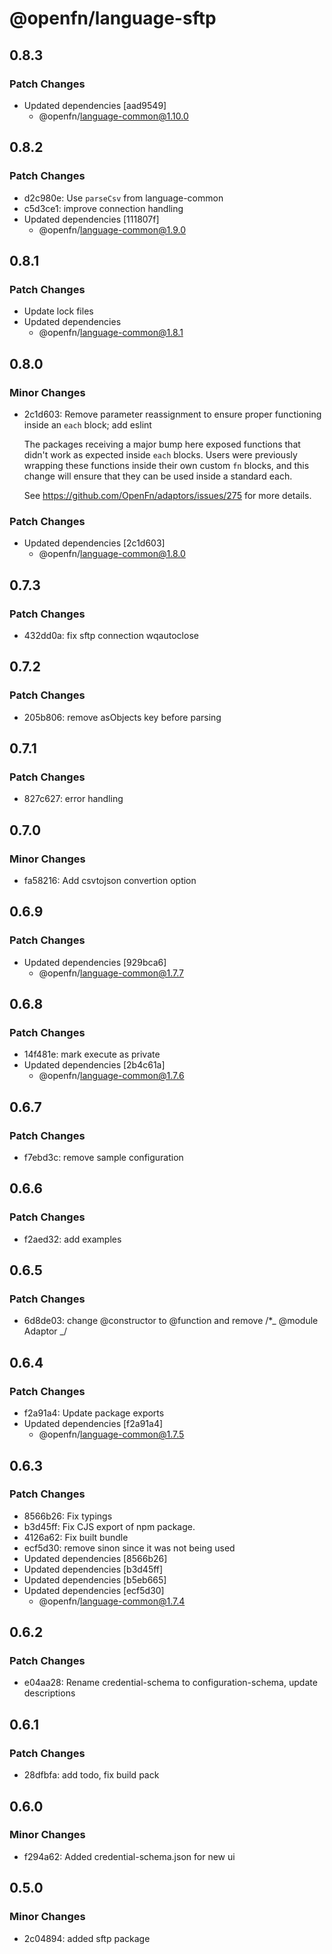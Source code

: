# @openfn/language-sftp

## 0.8.3

### Patch Changes

- Updated dependencies [aad9549]
  - @openfn/language-common@1.10.0

## 0.8.2

### Patch Changes

- d2c980e: Use `parseCsv` from language-common
- c5d3ce1: improve connection handling
- Updated dependencies [111807f]
  - @openfn/language-common@1.9.0

## 0.8.1

### Patch Changes

- Update lock files
- Updated dependencies
  - @openfn/language-common@1.8.1

## 0.8.0

### Minor Changes

- 2c1d603: Remove parameter reassignment to ensure proper functioning inside an
  `each` block; add eslint

  The packages receiving a major bump here exposed functions that didn't work as
  expected inside `each` blocks. Users were previously wrapping these functions
  inside their own custom `fn` blocks, and this change will ensure that they can
  be used inside a standard each.

  See https://github.com/OpenFn/adaptors/issues/275 for more details.

### Patch Changes

- Updated dependencies [2c1d603]
  - @openfn/language-common@1.8.0

## 0.7.3

### Patch Changes

- 432dd0a: fix sftp connection wqautoclose

## 0.7.2

### Patch Changes

- 205b806: remove asObjects key before parsing

## 0.7.1

### Patch Changes

- 827c627: error handling

## 0.7.0

### Minor Changes

- fa58216: Add csvtojson convertion option

## 0.6.9

### Patch Changes

- Updated dependencies [929bca6]
  - @openfn/language-common@1.7.7

## 0.6.8

### Patch Changes

- 14f481e: mark execute as private
- Updated dependencies [2b4c61a]
  - @openfn/language-common@1.7.6

## 0.6.7

### Patch Changes

- f7ebd3c: remove sample configuration

## 0.6.6

### Patch Changes

- f2aed32: add examples

## 0.6.5

### Patch Changes

- 6d8de03: change @constructor to @function and remove /\*_ @module Adaptor _/

## 0.6.4

### Patch Changes

- f2a91a4: Update package exports
- Updated dependencies [f2a91a4]
  - @openfn/language-common@1.7.5

## 0.6.3

### Patch Changes

- 8566b26: Fix typings
- b3d45ff: Fix CJS export of npm package.
- 4126a62: Fix built bundle
- ecf5d30: remove sinon since it was not being used
- Updated dependencies [8566b26]
- Updated dependencies [b3d45ff]
- Updated dependencies [b5eb665]
- Updated dependencies [ecf5d30]
  - @openfn/language-common@1.7.4

## 0.6.2

### Patch Changes

- e04aa28: Rename credential-schema to configuration-schema, update descriptions

## 0.6.1

### Patch Changes

- 28dfbfa: add todo, fix build pack

## 0.6.0

### Minor Changes

- f294a62: Added credential-schema.json for new ui

## 0.5.0

### Minor Changes

- 2c04894: added sftp package
